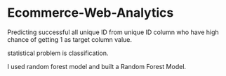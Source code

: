 # Ecommerce-Web-Analytics
Predicting successful all unique ID from unique ID column who have high chance of getting 1 as target column value.

statistical problem is classification.

I used random forest model and built a Random Forest Model.
